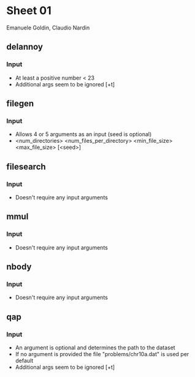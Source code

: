 # Sheet 01
Emanuele Goldin, Claudio Nardin

## delannoy
### Input

- At least a positive number \< 23
- Additional args seem to be ignored \[+t\]

## filegen
### Input

- Allows 4 or 5 arguments as an input (seed is optional)
- <num_directories> <num_files_per_directory> <min_file_size> <max_file_size> [\<seed>]

## filesearch
### Input

- Doesn't require any input arguments

## mmul
### Input

- Doesn't require any input arguments

## nbody
### Input

- Doesn't require any input arguments


## qap
### Input

- An argument is optional and determines the path to the dataset
- If no argument is provided the file "problems/chr10a.dat" is used per default
- Additional args seem to be ignored \[+t\]